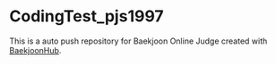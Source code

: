 # CodingTest_pjs1997
This is a auto push repository for Baekjoon Online Judge created with [BaekjoonHub](https://github.com/BaekjoonHub/BaekjoonHub).
